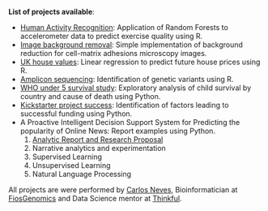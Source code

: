 **List of projects available**:

  * [Human Activity Recognition](ExerciseQuality.html): Application of Random Forests to accelerometer data to predict exercise quality using R.
  * [Image background removal](https://cn3ves.shinyapps.io/ShinnyFilter/): Simple implementation of background reduction for  cell-matrix adhesions microscopy images. 
  * [UK house values](HouseValue.html): Linear regression to predict future house prices using R.
  * [Amplicon sequencing](Amplicon.html): Identification of genetic variants using R.
  * [WHO under 5 survival study](AnalyticalReport_WHO.html): Exploratory analysis of child survival by country and cause of death using Python.
  * [Kickstarter project success](NarrativeAnalytics_Kickstarter.html): Identification of factors leading to successful funding using Python.  
  * A Proactive Intelligent Decision Support System for Predicting the popularity of Online News: Report examples using Python.
    1. [Analytic Report and Research Proposal](OnlineNews1.html)
    2. Narrative analytics and experimentation
    3. Supervised Learning
    4. Unsupervised Learning
    5. Natural Language Processing      
             
             
All projects are were performed by [Carlos Neves](https://www.linkedin.com/in/carlos-neves-7b6a11b5/), Bioinformatician at [FiosGenomics](https://www.fiosgenomics.com/) and Data Science mentor at [Thinkful](https://www.thinkful.com/).

